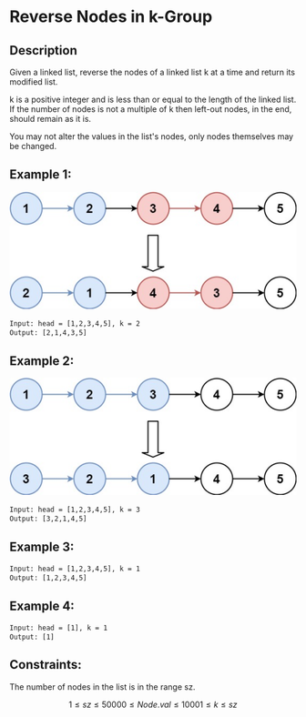# Reverse Nodes in k-Group

## Description

Given a linked list, reverse the nodes of a linked list k at a time and return its modified list.

k is a positive integer and is less than or equal to the length of the linked list. If the number of nodes is not a multiple of k then left-out nodes, in the end, should remain as it is.

You may not alter the values in the list's nodes, only nodes themselves may be changed.

## Example 1:

![Example1](https://github.com/Mr-S-Mirzoev/Cpp-Projects/blob/master/Leetcode/resources/reverse_nodes_in_k_group1.jpg?raw=true)

    Input: head = [1,2,3,4,5], k = 2
    Output: [2,1,4,3,5]

## Example 2:

![Example2](https://github.com/Mr-S-Mirzoev/Cpp-Projects/blob/master/Leetcode/resources/reverse_nodes_in_k_group2.jpg?raw=true)

    Input: head = [1,2,3,4,5], k = 3
    Output: [3,2,1,4,5]

## Example 3:

    Input: head = [1,2,3,4,5], k = 1
    Output: [1,2,3,4,5]

## Example 4:

    Input: head = [1], k = 1
    Output: [1]
 

## Constraints:

The number of nodes in the list is in the range sz. 

```math
1 \le sz \le 5000
0 \le Node.val \le 1000
1 \le k \le sz
```
